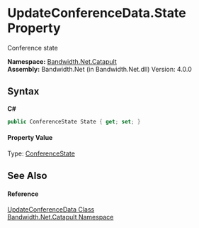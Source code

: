 ﻿# UpdateConferenceData.State Property 
 

Conference state

**Namespace:**&nbsp;<a href ="N_Bandwidth_Net_Catapult.md">Bandwidth.Net.Catapult</a><br />**Assembly:**&nbsp;Bandwidth.Net (in Bandwidth.Net.dll) Version: 4.0.0

## Syntax

**C#**<br />
``` C#
public ConferenceState State { get; set; }
```


#### Property Value
Type: <a href ="T_Bandwidth_Net_Catapult_ConferenceState.md">ConferenceState</a>

## See Also


#### Reference
<a href ="T_Bandwidth_Net_Catapult_UpdateConferenceData.md">UpdateConferenceData Class</a><br /><a href ="N_Bandwidth_Net_Catapult.md">Bandwidth.Net.Catapult Namespace</a><br />